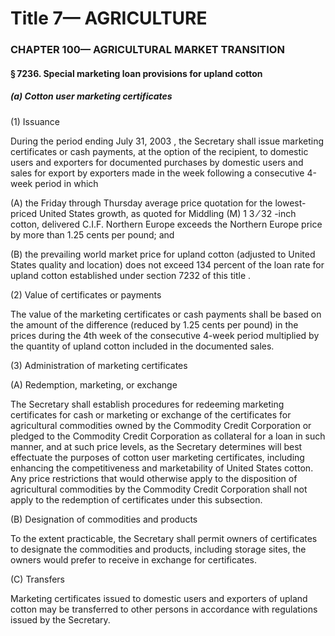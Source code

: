 
# Title 7— AGRICULTURE
### CHAPTER 100— AGRICULTURAL MARKET TRANSITION
#### § 7236. Special marketing loan provisions for upland cotton
##### (a) Cotton user marketing certificates

(1) Issuance

During the period ending July 31, 2003 , the Secretary shall issue marketing certificates or cash payments, at the option of the recipient, to domestic users and exporters for documented purchases by domestic users and sales for export by exporters made in the week following a consecutive 4-week period in which

(A) the Friday through Thursday average price quotation for the lowest-priced United States growth, as quoted for Middling (M) 1 3 ⁄ 32 -inch cotton, delivered C.I.F. Northern Europe exceeds the Northern Europe price by more than 1.25 cents per pound; and

(B) the prevailing world market price for upland cotton (adjusted to United States quality and location) does not exceed 134 percent of the loan rate for upland cotton established under section 7232 of this title .

(2) Value of certificates or payments

The value of the marketing certificates or cash payments shall be based on the amount of the difference (reduced by 1.25 cents per pound) in the prices during the 4th week of the consecutive 4-week period multiplied by the quantity of upland cotton included in the documented sales.

(3) Administration of marketing certificates

(A) Redemption, marketing, or exchange

The Secretary shall establish procedures for redeeming marketing certificates for cash or marketing or exchange of the certificates for agricultural commodities owned by the Commodity Credit Corporation or pledged to the Commodity Credit Corporation as collateral for a loan in such manner, and at such price levels, as the Secretary determines will best effectuate the purposes of cotton user marketing certificates, including enhancing the competitiveness and marketability of United States cotton. Any price restrictions that would otherwise apply to the disposition of agricultural commodities by the Commodity Credit Corporation shall not apply to the redemption of certificates under this subsection.

(B) Designation of commodities and products

To the extent practicable, the Secretary shall permit owners of certificates to designate the commodities and products, including storage sites, the owners would prefer to receive in exchange for certificates.

(C) Transfers

Marketing certificates issued to domestic users and exporters of upland cotton may be transferred to other persons in accordance with regulations issued by the Secretary.
